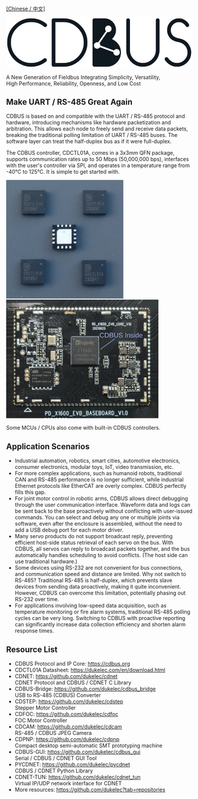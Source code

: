 
[[Chinese / 中文]](./intro_zh.md)

<img alt="cdbus_logo" src="img/cdbus_logo.svg">

A New Generation of Fieldbus Integrating Simplicity, Versatility,  
High Performance, Reliability, Openness, and Low Cost


## Make UART / RS-485 Great Again

CDBUS is based on and compatible with the UART / RS-485 protocol and hardware, introducing mechanisms like hardware packetization and arbitration. This allows each node to freely send and receive data packets, breaking the traditional polling limitation of UART / RS-485 buses. The software layer can treat the half-duplex bus as if it were full-duplex.

The CDBUS controller, CDCTL01A, comes in a 3x3mm QFN package, supports communication rates up to 50 Mbps (50,000,000 bps), interfaces with the user's controller via SPI, and operates in a temperature range from -40°C to 125°C. It is simple to get started with.

<img alt="cdctl01a" src="img/cdctl01a.jpg" style="height: 320px"> <img alt="x1600" src="img/x1600.jpg" style="height: 320px">

Some MCUs / CPUs also come with built-in CDBUS controllers.

## Application Scenarios

 - Industrial automation, robotics, smart cities, automotive electronics, consumer electronics, modular toys, IoT, video transmission, etc.
 - For more complex applications, such as humanoid robots, traditional CAN and RS-485 performance is no longer sufficient,
   while industrial Ethernet protocols like EtherCAT are overly complex. CDBUS perfectly fills this gap.
 - For joint motor control in robotic arms, CDBUS allows direct debugging through the user communication interface.
   Waveform data and logs can be sent back to the base proactively without conflicting with user-issued commands.
   You can select and debug any one or multiple joints via software, even after the enclosure is assembled,
   without the need to add a USB debug port for each motor driver.
 - Many servo products do not support broadcast reply, preventing efficient host-side status retrieval of each servo on the bus.
   With CDBUS, all servos can reply to broadcast packets together, and the bus automatically handles scheduling to avoid conflicts.
   (The host side can use traditional hardware.)
 - Some devices using RS-232 are not convenient for bus connections, and communication speed and distance are limited.
   Why not switch to RS-485? Traditional RS-485 is half-duplex, which prevents slave devices from sending data proactively,
   making it quite inconvenient. However, CDBUS can overcome this limitation, potentially phasing out RS-232 over time.
 - For applications involving low-speed data acquisition, such as temperature monitoring or fire alarm systems,
   traditional RS-485 polling cycles can be very long. Switching to CDBUS with proactive reporting can significantly increase
   data collection efficiency and shorten alarm response times.

## Resource List

 - CDBUS Protocol and IP Core: https://cdbus.org
 - CDCTL01A Datasheet: https://dukelec.com/en/download.html
 - CDNET: https://github.com/dukelec/cdnet  
   CDNET Protocol and CDBUS / CDNET C Library
 - CDBUS-Bridge: https://github.com/dukelec/cdbus_bridge  
   USB to RS-485 (CDBUS) Converter
 - CDSTEP: https://github.com/dukelec/cdstep  
   Stepper Motor Controller
 - CDFOC: https://github.com/dukelec/cdfoc  
   FOC Motor Controller
 - CDCAM: https://github.com/dukelec/cdcam  
   RS-485 / CDBUS JPEG Camera
 - CDPNP: https://github.com/dukelec/cdpnp  
   Compact desktop semi-automatic SMT prototyping machine
 - CDBUS-GUI: https://github.com/dukelec/cdbus_gui  
   Serial / CDBUS / CDNET GUI Tool
 - PYCDNET: https://github.com/dukelec/pycdnet  
   CDBUS / CDNET Python Library
 - CDNET-TUN: https://github.com/dukelec/cdnet_tun  
   Virtual IP/UDP network interface for CDNET
 - More resources: https://github.com/dukelec?tab=repositories

